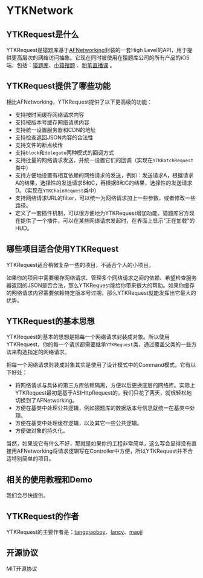 YTKNetwork
==========

## YTKRequest是什么

YTKRequest是猿题库基于[AFNetworking](https://github.com/AFNetworking/AFNetworking)封装的一套High Level的API，用于提供更高层次的网络访问抽象。它现在同时被使用在猿题库公司的所有产品的iOS端，包括：[猿题库](http://www.yuantiku.com/)、[小猿搜题](http://www.yuansouti.com/) 、[粉笔直播课](http://ke.fenbi.com/) 。

## YTKRequest提供了哪些功能

相比AFNetworking，YTKRequest提供了以下更高级的功能：

 * 支持按时间缓存网络请求内容
 * 支持按版本号缓存网络请求内容
 * 支持统一设置服务器和CDN的地址
 * 支持检查返回JSON内容的合法性
 * 支持文件的断点续传
 * 支持`block`和`delegate`两种模式的回调方式
 * 支持批量的网络请求发送，并统一设置它们的回调（实现在`YTKBatchRequest`类中）
 * 支持方便地设置有相互依赖的网络请求的发送，例如：发送请求A，根据请求A的结果，选择性的发送请求B和C，再根据B和C的结果，选择性的发送请求D。（实现在`YTKChainRequest`类中）
 * 支持网络请求URL的filter，可以统一为网络请求加上一些参数，或者修改一些路径。
 * 定义了一套插件机制，可以很方便地为YTKRequest增加功能。猿题库官方现在提供了一个插件，可以在某些网络请求发起时，在界面上显示"正在加载"的HUD。

## 哪些项目适合使用YTKRequest

YTKRequest适合稍微复杂一些的项目，不适合个人的小项目。

如果你的项目中需要缓存网络请求、管理多个网络请求之间的依赖、希望检查服务器返回的JSON是否合法，那么YTKRequest能给你带来很大的帮助。如果你缓存的网络请求内容需要依赖特定版本号过期，那么YTKRequest就能发挥出它最大的优势。

## YTKRequest的基本思想

YTKRequest的基本的思想是把每一个网络请求封装成对象。所以使用YTKRequest，你的每一个请求都需要继承`YTKRequest`类，通过覆盖父类的一些方法来构造指定的网络请求。

把每一个网络请求封装成对象其实是使用了设计模式中的Command模式，它有以下好处：

 * 将网络请求与具体的第三方库依赖隔离，方便以后更换底层的网络库。实际上YTKRequest最初是基于ASIHttpRequest的，我们只花了两天，就很轻松地切换到了AFNetworking。
 * 方便在基类中处理公共逻辑，例如猿题库的数据版本号信息就统一在基类中处理。
 * 方便在基类中处理缓存逻辑，以及其它一些公共逻辑。
 * 方便做对象的持久化。

当然，如果说它有什么不好，那就是如果你的工程非常简单，这么写会显得没有直接用AFNetworking将请求逻辑写在Controller中方便，所以YTKRequest并不合适特别简单的项目。

## 相关的使用教程和Demo

我们会尽快提供。

## YTKRequest的作者

YTKRequest的主要作者是：[tangqiaoboy](https://github.com/tangqiaoboy)、[lancy](https://github.com/lancy)、[maojj](https://github.com/maojj)

## 开源协议

MIT开源协议
